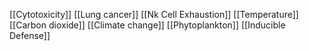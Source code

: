 [[Cytotoxicity]]
[[Lung cancer]]
[[Nk Cell Exhaustion]]
[[Temperature]]
[[Carbon dioxide]]
[[Climate change]]
[[Phytoplankton]]
[[Inducible Defense]]
